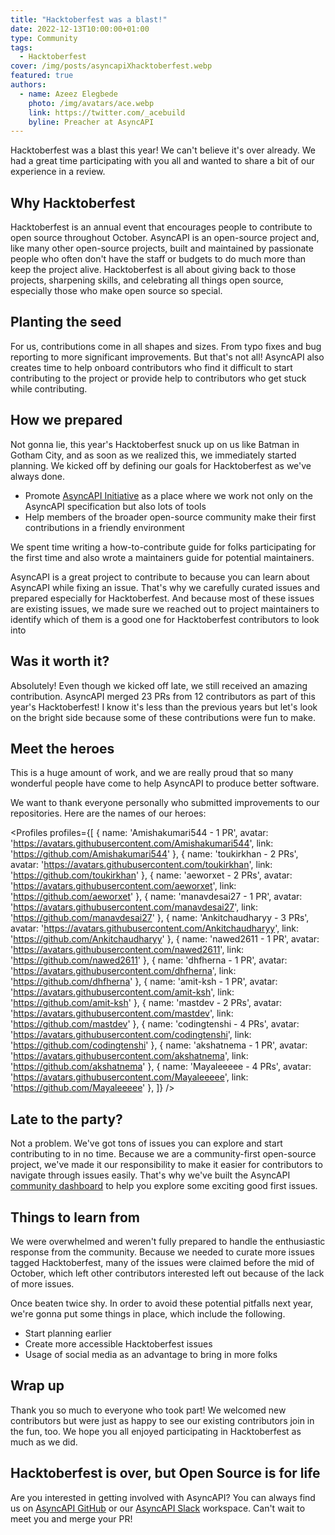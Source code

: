 ```yaml
---
title: "Hacktoberfest was a blast!"
date: 2022-12-13T10:00:00+01:00
type: Community
tags:
  - Hacktoberfest
cover: /img/posts/asyncapiXhacktoberfest.webp
featured: true
authors:
  - name: Azeez Elegbede
    photo: /img/avatars/ace.webp
    link: https://twitter.com/_acebuild
    byline: Preacher at AsyncAPI
---
```


Hacktoberfest was a blast this year! We can't believe it's over already. We had a great time participating with you all and wanted to share a bit of our experience in a review.

## Why Hacktoberfest

Hacktoberfest is an annual event that encourages people to contribute to open source throughout October. AsyncAPI is an open-source project and, like many other open-source projects, built and maintained by passionate people who often don't have the staff or budgets to do much more than keep the project alive. Hacktoberfest is all about giving back to those projects, sharpening skills, and celebrating all things open source, especially those who make open source so special.

## Planting the seed

For us, contributions come in all shapes and sizes. From typo fixes and bug reporting to more significant improvements. But that's not all! AsyncAPI also creates time to help onboard contributors who find it difficult to start contributing to the project or provide help to contributors who get stuck while contributing. 

## How we prepared

Not gonna lie, this year's Hacktoberfest snuck up on us like Batman in Gotham City, and as soon as we realized this, we immediately started planning. We kicked off by defining our goals for Hacktoberfest as we've always done. 

- Promote [AsyncAPI Initiative](https://www.asyncapi.com/) as a place where we work not only on the AsyncAPI specification but also lots of tools
- Help members of the broader open-source community make their first contributions in a friendly environment

We spent time writing a how-to-contribute guide for folks participating for the first time and also wrote a maintainers guide for potential maintainers.

AsyncAPI is a great project to contribute to because you can learn about AsyncAPI while fixing an issue. That's why we carefully curated issues and prepared especially for Hacktoberfest. And because most of these issues are existing issues, we made sure we reached out to project maintainers to identify which of them is a good one for Hacktoberfest contributors to look into

## Was it worth it?

Absolutely! Even though we kicked off late, we still received an amazing contribution. AsyncAPI merged 23 PRs from 12 contributors as part of this year's Hacktoberfest! I know it's less than the previous years but let's look on the bright side because some of these contributions were fun to make.

## Meet the heroes

This is a huge amount of work, and we are really proud that so many wonderful people have come to help AsyncAPI to produce better software.

We want to thank everyone personally who submitted improvements to our repositories. Here are the names of our heroes:

<Profiles profiles={[
  {
    name: 'Amishakumari544 -  1 PR',
    avatar: 'https://avatars.githubusercontent.com/Amishakumari544',
    link: 'https://github.com/Amishakumari544'
  },
  {
    name: 'toukirkhan -  2 PRs',
    avatar: 'https://avatars.githubusercontent.com/toukirkhan',
    link: 'https://github.com/toukirkhan'
  },
  {
    name: 'aeworxet - 2 PRs',
    avatar: 'https://avatars.githubusercontent.com/aeworxet',
    link: 'https://github.com/aeworxet'
  },
  {
    name: 'manavdesai27 - 1 PR',
    avatar: 'https://avatars.githubusercontent.com/manavdesai27',
    link: 'https://github.com/manavdesai27'
  },
  {
    name: 'Ankitchaudharyy -  3 PRs',
    avatar: 'https://avatars.githubusercontent.com/Ankitchaudharyy',
    link: 'https://github.com/Ankitchaudharyy'
  },
  {
    name: 'nawed2611 -  1 PR',
    avatar: 'https://avatars.githubusercontent.com/nawed2611',
    link: 'https://github.com/nawed2611'
  },
  {
    name: 'dhfherna - 1 PR',
    avatar: 'https://avatars.githubusercontent.com/dhfherna',
    link: 'https://github.com/dhfherna'
  },
  {
    name: 'amit-ksh - 1 PR',
    avatar: 'https://avatars.githubusercontent.com/amit-ksh',
    link: 'https://github.com/amit-ksh'
  }, 
  {
    name: 'mastdev -  2 PRs',
    avatar: 'https://avatars.githubusercontent.com/mastdev',
    link: 'https://github.com/mastdev'
  }, 
  {
    name: 'codingtenshi -  4 PRs',
    avatar: 'https://avatars.githubusercontent.com/codingtenshi',
    link: 'https://github.com/codingtenshi'
  },
  {
    name: 'akshatnema - 1 PR',
    avatar: 'https://avatars.githubusercontent.com/akshatnema',
    link: 'https://github.com/akshatnema'
  }, 
  {
    name: 'Mayaleeeee - 4 PRs',
    avatar: 'https://avatars.githubusercontent.com/Mayaleeeee',
    link: 'https://github.com/Mayaleeeee'
  }, 
]} />

## Late to the party?

Not a problem. We've got tons of issues you can explore and start contributing to in no time. Because we are a community-first open-source project, we've made it our responsibility to make it easier for contributors to navigate through issues easily. That's why we've built the AsyncAPI [community dashboard](https://www.asyncapi.com/community/dashboard) to help you explore some exciting good first issues.

## Things to learn from

We were overwhelmed and weren't fully prepared to handle the enthusiastic response from the community. Because we needed to curate more issues tagged Hacktoberfest, many of the issues were claimed before the mid of October, which left other contributors interested left out because of the lack of more issues.

Once beaten twice shy. In order to avoid these potential pitfalls next year, we're gonna put some things in place, which include the following.

- Start planning earlier
- Create more accessible Hacktoberfest issues
- Usage of social media as an advantage to bring in more folks

## Wrap up

Thank you so much to everyone who took part! We welcomed new contributors but were just as happy to see our existing contributors join in the fun, too. We hope you all enjoyed participating in Hacktoberfest as much as we did.

## Hacktoberfest is over, but Open Source is for life

Are you interested in getting involved with AsyncAPI? You can always find us on [AsyncAPI GitHub](https://github.com/asyncapi) or our [AsyncAPI Slack](https://asyncapi.com/slack-invite) workspace. Can't wait to meet you and merge your PR!
